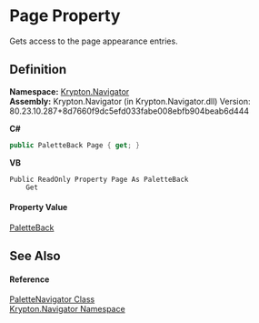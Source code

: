 # Page Property


Gets access to the page appearance entries.



## Definition
**Namespace:** <a href="a21ac074-d119-3dc6-bd1c-d3a12c0128bc.md">Krypton.Navigator</a>  
**Assembly:** Krypton.Navigator (in Krypton.Navigator.dll) Version: 80.23.10.287+8d7660f9dc5efd033fabe008ebfb904beab6d444

**C#**
``` C#
public PaletteBack Page { get; }
```
**VB**
``` VB
Public ReadOnly Property Page As PaletteBack
	Get
```



#### Property Value
<a href="83e73f8f-6bf0-dca7-bfaa-c738568ff766.md">PaletteBack</a>

## See Also


#### Reference
<a href="7ff26c66-fd6b-15d6-8cfd-ea6a1c92bf8e.md">PaletteNavigator Class</a>  
<a href="a21ac074-d119-3dc6-bd1c-d3a12c0128bc.md">Krypton.Navigator Namespace</a>  
